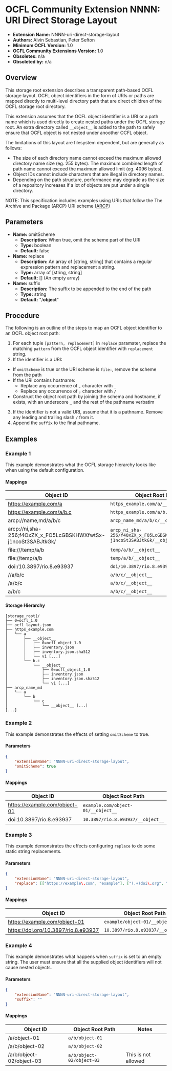 # OCFL Community Extension NNNN: URI Direct Storage Layout

  * **Extension Name:** NNNN-uri-direct-storage-layout
  * **Authors:** Alvin Sebastian, Peter Sefton
  * **Minimum OCFL Version:** 1.0
  * **OCFL Community Extensions Version:** 1.0
  * **Obsoletes:** n/a
  * **Obsoleted by:** n/a

## Overview

This storage root extension describes a transparent path-based OCFL storage layout. OCFL object identifiers in the form of URIs or paths are mapped directly to multi-level directory path that are direct children of the OCFL storage root directory.

This extension assumes that the OCFL object identifier is a URI or a path name which is used directly to create nested paths under the OCFL storage root. An extra directory called `__object__` is added to the path to safely ensure that OCFL object is not nested under anoother OCFL object.

The limitations of this layout are filesystem dependent, but are generally as follows:

* The size of each directory name cannot exceed the maximum allowed directory name size (eg. 255 bytes). The maximum combined length of path name cannot exceed the maximum allowed limit (eg. 4096 bytes).
* Object IDs cannot include characters that are illegal in directory names.
* Depending on the path structure, performance may degrade as the size of a repository increases if a lot of objects are put under a single directory.

NOTE: This specification includes examples using URIs that follow the The Archive and Package (ARCP) URI scheme ([ARCP](https://www.research.manchester.ac.uk/portal/files/76956641/arcp.html))


## Parameters

* **Name:** omitScheme
  * **Description:** When true, omit the scheme part of the URI
  * **Type:** boolean
  * **Default:** false
* **Name:** replace
  * **Description:** An array of [string, string] that contains a regular expression pattern and replacement a string.
  * **Type:** array of [string, string]
  * **Default:** [] (An empty array)
* **Name:** suffix
  * **Description:** The suffix to be appended to the end of the path
  * **Type:** string
  * **Default:** "/__object__"

## Procedure

The following is an outline of the steps to map an OCFL object identifier to an OCFL object root path:
1. For each tuple `[pattern, replacement]` in `replace` paramater, replace the matching `pattern` from the OCFL object identifier with `replacement` string.
2. If the identifier is a URI:
  * If `omitScheme` is true or the URI scheme is `file:`, remove the scheme from the path
  * If the URI contains hostname:
      * Replace any occurrence of `,` character with `_`
      * Replace any occurrence of `;` character with `/`
  * Construct the object root path by joining the schema and hostname, if exists, with an underscore `_` and the rest of the pathname verbatim
3. If the identifier is not a valid URI, assume that it is a pathname. Remove any leading and trailing slash `/` from it.
4. Append the `suffix` to the final pathname.

## Examples
### Example 1

This example demonstrates what the OCFL storage hierarchy looks like when using the default configuration.

#### Mappings

| Object ID | Object Root Path |
| --- | --- |
| https://example.com/a | `https_example.com/a/__object__` |
| https://example.com/a/b.c | `https_example.com/a/b.c/__object__` |
| arcp://name,md/a/b/c | `arcp_name_md/a/b/c/__object__` |
| arcp://ni,sha-256;f4OxZX_x_FO5LcGBSKHWXfwtSx-j1ncoSt3SABJtkGk/ | `arcp_ni_sha-256/f4OxZX_x_FO5LcGBSKHWXfwtSx-j1ncoSt3SABJtkGk/__object__` |
| file:///temp/a/b | `temp/a/b/__object__` |
| file://temp/a/b | `temp/a/b/__object__` |
| doi:/10.3897/rio.8.e93937 | `doi/10.3897/rio.8.e93937/__object__` |
| //a/b/c | `a/b/c/__object__` |
| /a/b/c | `a/b/c/__object__` |
| a/b/c | `a/b/c/__object__` |

#### Storage Hierarchy

```
[storage_root]/
├── 0=ocfl_1.0
├── ocfl_layout.json
├── https_example.com
│   └── a
│       ├── __object__
│       │   ├── 0=ocfl_object_1.0
│       │   ├── inventory.json
│       │   ├── inventory.json.sha512
│       │   └── v1 [...]
│       └── b.c
│           └── __object__
│               ├── 0=ocfl_object_1.0
│               ├── inventory.json
│               ├── inventory.json.sha512
│               └── v1 [...]
├── arcp_name_md
│   └── a
│       └── b
│           └── c
│               └── __object__ [...]
[...]
```

### Example 2

This example demonstrates the effects of setting `omitScheme` to true.

#### Parameters

```json
{
    "extensionName": "NNNN-uri-direct-storage-layout",
    "omitScheme": true
}
```

#### Mappings

| Object ID | Object Root Path |
| --- | --- |
| https://example.com/object-01 | `example.com/object-01/__object__` |
| doi:10.3897/rio.8.e93937 | `10.3897/rio.8.e93937/__object__` |

### Example 3

This example demonstrates the effects configuring `replace` to do some static string replacements.

#### Parameters

```json
{
    "extensionName": "NNNN-uri-direct-storage-layout",
    "replace": [["https://example\.com", "example"], ["(.+)doi\.org", ""]]
}
```

#### Mappings

| Object ID | Object Root Path |
| --- | --- |
| https://example.com/object-01 | `example/object-01/__object__` |
| https://doi.org/10.3897/rio.8.e93937 | `10.3897/rio.8.e93937/__object__` |

### Example 4

This example demonstrates what happens when `suffix` is set to an empty string. The user must ensure that all the supplied object identifiers will not cause nested objects.

#### Parameters

```json
{
    "extensionName": "NNNN-uri-direct-storage-layout",
    "suffix": ""
}
```

#### Mappings

| Object ID | Object Root Path | Notes
| --- | --- | --- |
| /a/object-01 | `a/b/object-01` | |
| /a/b/object-02 | `a/b/object-02` | |
| /a/b/object-02/object-03 | `a/b/object-02/object-03` | This is not allowed |
